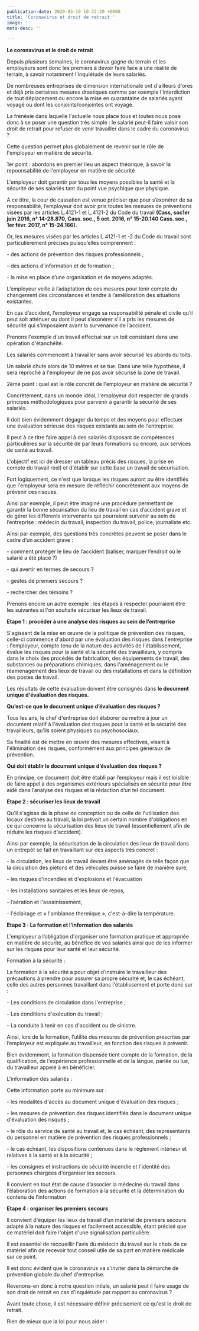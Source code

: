 ```yaml
---
publication-date: 2020-03-10 10:32:20 +0000
title: 'Coronavirus et droit de retrait '
image: ''
meta-desc: ''

---
```

**Le coronavirus et le droit de retrait** 

Depuis plusieurs semaines, le coronavirus gagne du terrain et les employeurs sont donc les premiers à devoir faire face à une réalité de terrain, à savoir notamment l'inquiétude de leurs salariés. 

De nombreuses entreprises de dimension internationale ont d'ailleurs d'ores et déjà pris certaines mesures drastiques comme par exemple l'interdiction de tout déplacement ou encore la mise en quarantaine de salariés ayant voyagé ou dont les conjoints/conjointes ont voyagé. 

La frénésie dans laquelle l'actuelle nous place tous et toutes nous pose donc à se poser une question très simple : le salarié peut-il faire valoir son droit de retrait pour refuser de venir travailler dans le cadre du coronavirus ? 

Cette question permet plus globalement de revenir sur le rôle de l'employeur en matière de sécurité. 

1er point : abordons en premier lieu un aspect théorique, à savoir la repoonsabilité de l'employeur en matière de sécurité 

L'employeur doit garantir par tous les moyens possibles la santé et la sécurité de ses salariés tant du point vue psychique que physique. 

A ce titre, la cour de cassation est venue préciser que pour s’exonérer de sa responsabilité, l’employeur doit avoir pris toutes les mesures de préventions visées par les articles L.4121-1 et L.4121-2 du Code du travail **(Cass, soc1er juin 2016, n° 14-28.870, Cass. soc., 5 oct. 2016, n° 15-20.140 Cass. soc., 1er févr. 2017, n° 15-24.166).**

Or, les mesures visées par les articles L.4121-1 et -2 du Code du travail sont particulièrement précises puisqu’elles comprennent :

\- des actions de prévention des risques professionnels ;

\- des actions d’information et de formation ;

\- la mise en place d’une organisation et de moyens adaptés.

L’employeur veille à l’adaptation de ces mesures pour tenir compte du changement des circonstances et tendre à l’amélioration des situations existantes.

En cas d’accident, l’employeur engage sa responsabilité pénale et civile qu’il peut soit atténuer ou dont il peut s’exonérer s’il a pris les mesures de sécurité qui s’imposaient avant la survenance de l’accident.

Prenons l'exemple d'un travail effectué sur un toit consistant dans une opération d'étanchéité. 

Les salariés commencent à travailler sans avoir sécurisé les abords du toits. 

Un salarié chute alors de 10 mètres et se tue. Dans une telle hypothèse, il sera reproché à l'employeur de ne pas avoir sécurisé la zone de travail. 

2ème point : quel est le rôle concrêt de l'employeur en matière de sécurité ? 

Concrètement, dans un monde idéal, l'employeur doit respecter de grands principes méthodologiques pour parvenir à garantir la sécurité de ses salariés.

Il doit bien évidemment dégager du temps et des moyens  pour effectuer une évaluation sérieuse des risques existants au sein de l'entreprise.

Il peut à ce titre faire appel à des salariés disposant de compétences particulières sur la sécurité de par leurs formations ou encore, aux services de santé au travail. 

L'objectif est ici de dresser un tableau précis des risques, la prise en compte du travail réel) et d'établir sur cette base un travail de sécurisation. 

Fort logiquement, ce n'est que lorsque les risques auront pu être identifiés que l'employeur sera en mesure de réfléchir concrètement aux moyens de prévenir ces risques. 

Ainsi par exemple, il peut être imaginé une procédure permettant de garantir la bonne sécurisation du lieu de travail en cas d’accident grave et de gérer les différents intervenants qui pourraient survenir au sein de l’entreprise : médecin du travail, inspection du travail, police, journaliste etc.

Ainsi par exemple, des questions très concrètes peuvent se poser dans le cadre d’un accident grave :

\- comment protéger le lieu de l’accident (baliser, marquer l’endroit où le salarié a été placé ?)

\- qui avertir en termes de secours ?

\- gestes de premiers secours ?

\- rechercher des témoins ?

Prenons encore un autre exemple : les étapes à respecter pourraient être les suivantes si l'on souhaite sécuriser les lieux de travail. 

**Etape 1 : procéder à une analyse des risques au sein de l’entreprise**

S'agissant de la mise en œuvre de la politique de prévention des risques, celle-ci commence d'abord par une évaluation des risques dans l'entreprise : l'employeur, compte tenu de la nature des activités de l'établissement, évalue les risques pour la santé et la sécurité des travailleurs, y compris dans le choix des procédés de fabrication, des équipements de travail, des substances ou préparations chimiques, dans l'aménagement ou le réaménagement des lieux de travail ou des installations et dans la définition des postes de travail.

Les résultats de cette évaluation doivent être consignés dans **le document unique d'évaluation des risques.**

**Qu’est-ce que le document unique d’évaluation des risques ?**

Tous les ans, le chef d'entreprise doit élaborer ou mettre à jour un document relatif à l'évaluation des risques pour la santé et la sécurité des travailleurs, qu'ils soient physiques ou psychosociaux.

Sa finalité est de mettre en œuvre des mesures effectives, visant à l'élimination des risques, conformément aux principes généraux de prévention.

**Qui doit établir le document unique d’évaluation des risques ?**

En principe, ce document doit être établi par l’employeur mais il est loisible de faire appel à des organismes extérieurs spécialisés en sécurité pour être aidé dans l’analyse des risques et la rédaction d’un tel document.

**Etape 2 : sécuriser les lieux de travail**

Qu'il s'agisse de la phase de conception ou de celle de l'utilisation des locaux destinés au travail, la loi prévoit un certain nombre d'obligations en ce qui concerne la sécurisation des lieux de travail (essentiellement afin de réduire les risques d'accident).

Ainsi par exemple, la sécurisation de la circulation des lieux de travail dans un entrepôt se fait en travaillant sur des aspects très concret :

\- la circulation, les lieux de travail devant être aménagés de telle façon que la circulation des piétons et des véhicules puisse se faire de manière sure,

\- les risques d'incendies et d'explosions et l'évacuation

\- les installations sanitaires et les lieux de repos,

\- l’aération et l'assainissement,

\- l'éclairage et « l'ambiance thermique », c'est-à-dire la température.

**Etape 3 : La formation et l’information des salariés**

L'employeur a l’obligation d'organiser une formation pratique et appropriée en matière de sécurité, au bénéfice de vos salariés ainsi que de les informer sur les risques pour leur santé et leur sécurité.

Formation à la sécurité : 

La formation à la sécurité a pour objet d’instruire le travailleur des précautions à prendre pour assurer sa propre sécurité et, le cas échéant, celle des autres personnes travaillant dans l'établissement et porte donc sur :

\- Les conditions de circulation dans l'entreprise ;

\- Les conditions d'exécution du travail ;

\- La conduite à tenir en cas d'accident ou de sinistre.

Ainsi, lors de la formation, l’utilité des mesures de prévention prescrites par l’employeur est expliquée au travailleur, en fonction des risques à prévenir.

Bien évidemment, la formation dispensée tient compte de la formation, de la qualification, de l'expérience professionnelle et de la langue, parlée ou lue, du travailleur appelé à en bénéficier.

L'information des salariés : 

Cette information porte au minimum sur :

\- les modalités d'accès au document unique d'évaluation des risques ;

\- les mesures de prévention des risques identifiés dans le document unique d'évaluation des risques ;

\- le rôle du service de santé au travail et, le cas échéant, des représentants du personnel en matière de prévention des risques professionnels ;

\- le cas échéant, les dispositions contenues dans le règlement intérieur et relatives à la santé et à la sécurité ;

\- les consignes et instructions de sécurité incendie et l'identité des personnes chargées d'organiser les secours.

Il convient en tout état de cause d’associer la médecine du travail dans l’élaboration des actions de formation à la sécurité et la détermination du contenu de l’information

**Etape 4 : organiser les premiers secours**

Il convient d'équiper les lieux de travail d’un matériel de premiers secours adapté à la nature des risques et facilement accessible, étant précisé que ce matériel doit faire l'objet d'une signalisation particulière.

Il est essentiel de reccueillir l'avis du médecin du travail sur le choix de ce matériel afin de recevoir tout conseil utile de sa part en matière médicale sur ce point.

Il est donc évident que le coronavirus va s'inviter dans la démarche de prévention globale du chef d'entreprise. 

Revenons-en donc à notre question intiale, un salarié peut il faire usage de son droit de retrait en cas d'inquiétude par rapport au coronavirus ? 

Avant toute chose, il est nécessaire définir précisement ce qu'est le droit de retrait. 

Rien de mieux que la loi pour nous aider : 